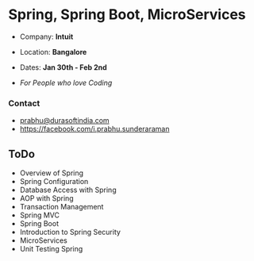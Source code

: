 # Spring, Spring Boot, MicroServices


* Company: **Intuit**
* Location: **Bangalore**
* Dates: **Jan 30th - Feb 2nd**

* *For People who love Coding*

### Contact

* prabhu@durasoftindia.com
* https://facebook.com/i.prabhu.sunderaraman

## ToDo

* Overview of Spring
* Spring Configuration
* Database Access with Spring
* AOP with Spring
* Transaction Management
* Spring MVC
* Spring Boot
* Introduction to Spring Security
* MicroServices
* Unit Testing Spring
